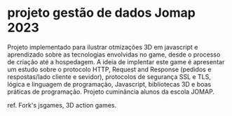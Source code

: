 # projeto gestão de dados Jomap 2023


Projeto implementado para ilustrar otmizações 3D  em javascript e aprendizado sobre as tecnologias envolvidas no game,
desde o processo de criação até a hospedagem.
A ideia de implentar este game é apresentar um estudo sobre o protocolo HTTP, Request and Response (pedidos e respostas/lado cliente e sevidor), protocolos de segurança SSL e TLS,
lógica e linguagem de programação, Javascript, bibliotecas 3D e boas práticas de programação.
Projeto cuminância alunos da escola JOMAP.

ref. Fork's jsgames, 3D action games.


